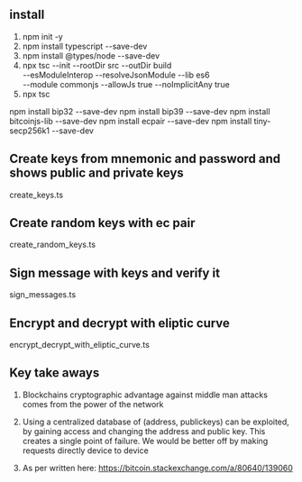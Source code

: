 ## install

1. npm init -y
2. npm install typescript --save-dev
3. npm install @types/node --save-dev
4. npx tsc --init --rootDir src --outDir build \
--esModuleInterop --resolveJsonModule --lib es6 \
--module commonjs --allowJs true --noImplicitAny true
5. npx tsc

npm install bip32 --save-dev
npm install bip39 --save-dev
npm install bitcoinjs-lib --save-dev
npm install ecpair --save-dev
npm install tiny-secp256k1 --save-dev

## Create keys from mnemonic and password and shows public and private keys

create_keys.ts

## Create random keys with ec pair

create_random_keys.ts

## Sign message with keys and verify it

sign_messages.ts

## Encrypt and decrypt with eliptic curve

encrypt_decrypt_with_eliptic_curve.ts


## Key take aways

1. Blockchains cryptographic advantage against middle man attacks comes from the power of the network

2. Using a centralized database of (address, publickeys) can be exploited, by gaining access and changing the address and public key. This creates a single point of failure. We would be better off by making requests directly device to device

3. As per written here: https://bitcoin.stackexchange.com/a/80640/139060
